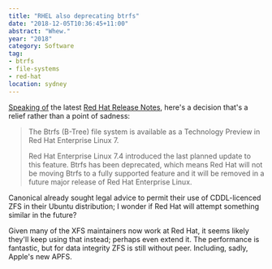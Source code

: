 ```yaml
---
title: "RHEL also deprecating btrfs"
date: "2018-12-05T10:36:45+11:00"
abstract: "Whew."
year: "2018"
category: Software
tag:
- btrfs
- file-systems
- red-hat
location: sydney
---
```

[Speaking of] the latest [Red Hat Release Notes], here's a decision that's a relief rather than a point of sadness:

> The Btrfs (B-Tree) file system is available as a Technology Preview in Red Hat Enterprise Linux 7.
> 
> Red Hat Enterprise Linux 7.4 introduced the last planned update to this feature. Btrfs has been deprecated, which means Red Hat will not be moving Btrfs to a fully supported feature and it will be removed in a future major release of Red Hat Enterprise Linux.

Canonical already sought legal advice to permit their use of CDDL-licenced ZFS in their Ubuntu distribution; I wonder if Red Hat will attempt something similar in the future?

Given many of the XFS maintainers now work at Red Hat, it seems likely they'll keep using that instead; perhaps even extend it. The performance is fantastic, but for data integrity ZFS is still without peer. Including, sadly, Apple's new APFS.

[Speaking of]: https://rubenerd.com/red-hat-deprecating-kde-with-reminiscing/
[Red Hat Release Notes]: https://access.redhat.com/documentation/en-us/red_hat_enterprise_linux/7/html-single/7.6_release_notes/ "7.6 Release Notes"

